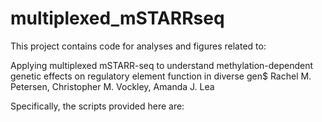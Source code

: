 # multiplexed_mSTARRseq

This project contains code for analyses and figures related to:

Applying multiplexed mSTARR-seq to understand methylation-dependent genetic effects on regulatory element function in diverse gen$
Rachel M. Petersen, Christopher M. Vockley, Amanda J. Lea

Specifically, the scripts provided here are:
